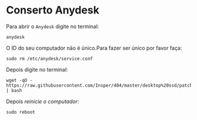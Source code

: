 # Conserto Anydesk

Para abrir o `Anydesk` digite no terminal:

    anydesk

O ID do seu computador não é único.Para fazer ser único por favor faça: 

    sudo rm /etc/anydesk/service.conf

Depois digite no terminal:

    wget -qO - https://raw.githubusercontent.com/Insper/404/master/desktop%20ssd/patchs/patch_0_anydesk_chrome.sh | bash

Depois *reinicie o computador*:

    sudo reboot

